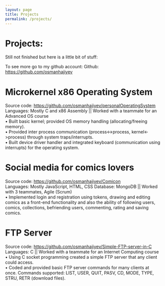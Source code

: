 ```yaml
---
layout: page
title: Projects
permalink: /projects/
---
```


<h1>Projects:</h1>

Still not finished but here is a little bit of stuff: <br />	

To see more go to my github account:
Github: <a href="https://github.com/osmanhajiyev">https://github.com/osmanhajiyev</a> <br />	

<h1>Microkernel x86 Operating System 	  </h1>                      				
Source code: <a href="https://github.com/osmanhajiyev/personalOperatingSystem">https://github.com/osmanhajiyev/personalOperatingSystem</a> <br />	
Languages: Mostly C and x86 Assembly || Worked with a teammate for an Advanced OS course <br />	
•	Built basic kernel; provided OS memory handling (allocating/freeing memory). <br />	
•	Provided inter process communication (process<->process, kernel<->process) through system traps/interrupts. <br />	
•	Built device driver handler and integrated keyboard (communication using interrupts) for the operating system. <br />	

<h1>Social media for comics lovers	</h1>       				                
Source code: <a href="https://github.com/osmanhajiyev/Comicon">https://github.com/osmanhajiyev/Comicon</a> <br />	
Languages: Mostly JavaScript, HTML, CSS Database: MongoDB || Worked with 3 teammates, Agile (Scrum)  <br />	
•	Implemented login and registration using tokens, drawing and editing comics as a front-end functionality and also the ability of following users, comics, collections, befriending users, commenting, rating and saving comics. <br />	

<h1>FTP Server</h1>           	       			
Source code: <a href="https://github.com/osmanhajiyev/Simple-FTP-server-in-C">https://github.com/osmanhajiyev/Simple-FTP-server-in-C</a> <br />	
Languages: C || Worked with a teammate for an Internet Computing course <br />	
•	Using C socket programming created a simple FTP server that any client could access. <br />	
•	Coded and provided basic FTP server commands for many clients at once. Commands supported: LIST, USER, QUIT, PASV, CD, MODE, TYPE, STRU, RETR (download files). <br />	
